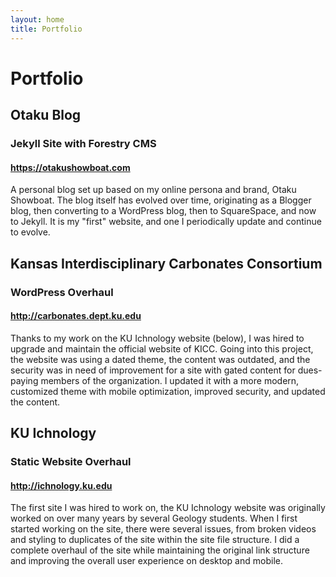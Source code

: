 ```yaml
---
layout: home
title: Portfolio
---
```

<div class="row h-15 pt-5 text-center no-gutters header">
	<div class="col my-auto" id="portfolio">
		<h1>Portfolio</h1>
	</div>
</div>
<div class="row h-90 background text-center no-gutters" id="portfolio1">
	<div class="col my-auto py-5 px-2 textbg">
		<h2>Otaku Blog</h2>
		<h3>Jekyll Site with Forestry CMS</h3>
		<h4><a href="https://otakushowboat.com" target="_blank">https://otakushowboat.com</a></h4>
		<p>A personal blog set up based on my online persona and brand, Otaku Showboat. The blog itself has evolved over time, originating as a Blogger blog, then converting to a WordPress blog, then to SquareSpace, and now to Jekyll. It is my "first" website, and one I periodically update and continue to evolve.</p>
	</div>
</div>
<div class="row h-100 background text-center no-gutters" id="portfolio2">
	<div class="col my-auto py-5 px-2 textbg">
		<h2>Kansas Interdisciplinary Carbonates Consortium</h2>
		<h3>WordPress Overhaul</h3>
		<h4><a href="http://carbonates.dept.ku.edu" target="_blank">http://carbonates.dept.ku.edu</a></h4>
		<p>Thanks to my work on the KU Ichnology website (below), I was hired to upgrade and maintain the official website of KICC. Going into this project, the website was using a dated theme, the content was outdated, and the security was in need of improvement for a site with gated content for dues-paying members of the organization. I updated it with a more modern, customized theme with mobile optimization, improved security, and updated the content.</p>
	</div>
</div>
<div class="row h-95 background text-center no-gutters" id="portfolio3">
	<div class="col my-auto py-5 px-2 textbg">
		<h2>KU Ichnology</h2>
		<h3>Static Website Overhaul</h3>
		<h4><a href="http://ichnology.ku.edu" target="_blank">http://ichnology.ku.edu</a></h4>
		<p>The first site I was hired to work on, the KU Ichnology website was originally worked on over many years by several Geology students. When I first started working on the site, there were several issues, from broken videos and styling to duplicates of the site within the site file structure. I did a complete overhaul of the site while maintaining the original link structure and improving the overall user experience on desktop and mobile.</p>
	</div>
</div>
